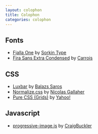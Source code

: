 ```yaml
---
layout: colophon
title: Colophon
categories: colophon
---
```


## Fonts

- [Fjalla One](https://fonts.google.com/specimen/Fjalla+One) by [Sorkin Type](http://sorkintype.com/)
- [Fira Sans Extra Condensed](https://fonts.google.com/specimen/Fira+Sans+Extra+Condensed) by [Carrois](https://carrois.com/)

## CSS

- [Luxbar](https://balzss.github.io/luxbar/) by [Balazs Saros](https://balzss.github.io/)
- [Normalize.css](https://necolas.github.io/normalize.css/) by [Nicolas Gallaher](http://nicolasgallagher.com/)
- [Pure CSS (Grids)](https://purecss.io/grids/) by [Yahoo!](https://yahoo.com)

## Javascript

- [progressive-image.js](https://github.com/craigbuckler/progressive-image.js) by [CraigBuckler](https://www.optimalworks.net/)
